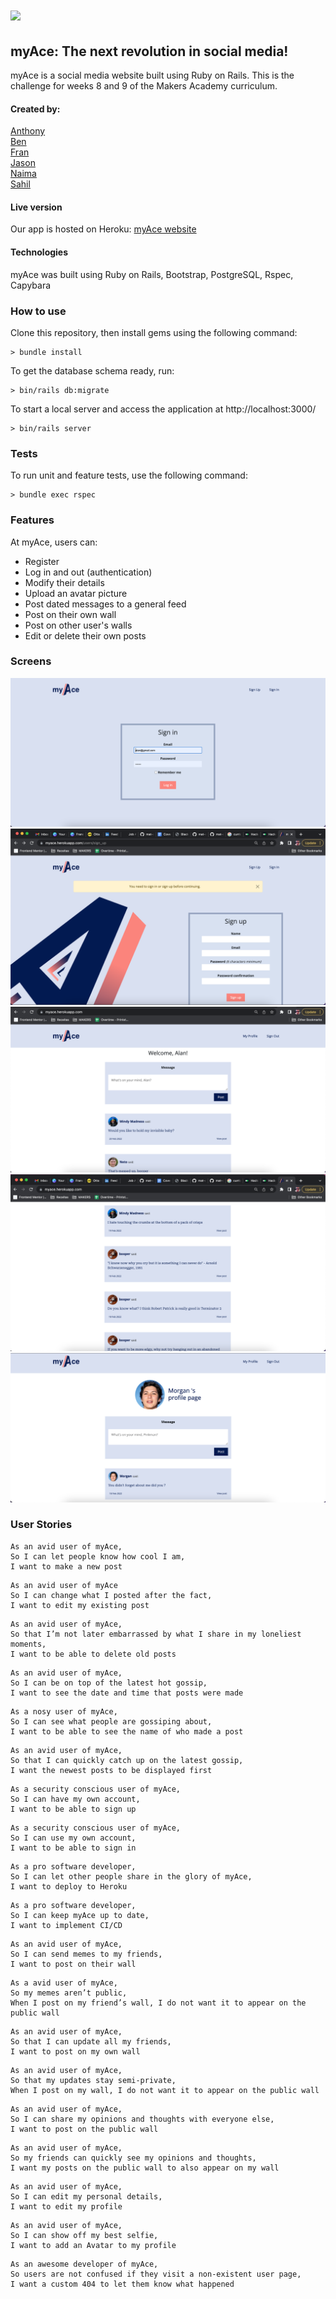 # <img src='./public/images/myace_logo_v2.svg' style='height: 100px'>
## myAce: The next revolution in social media!
myAce is a social media website built using Ruby on Rails. This is the challenge for weeks 8 and 9 of the Makers Academy curriculum.

#### Created by: 
[Anthony](https://github.com/OrganicAC)  
[Ben](https://github.com/BenCoyne)  
[Fran](https://github.com/fpmrqs)  
[Jason](https://github.com/J-son1)  
[Naima](https://github.com/naima90)  
[Sahil](https://github.com/ssgujral)

#### Live version

Our app is hosted on Heroku: [myAce website](http://myace.herokuapp.com/users/sign_up)

#### Technologies

myAce was built using Ruby on Rails, Bootstrap, PostgreSQL, Rspec, Capybara

### How to use
Clone this repository, then install gems using the following command:
```
> bundle install
```
To get the database schema ready, run:
```
> bin/rails db:migrate
```
To start a local server and access the application at http://localhost:3000/
```
> bin/rails server
```

### Tests
To run unit and feature tests, use the following command:
```
> bundle exec rspec
```

### Features
At myAce, users can:

- Register
- Log in and out (authentication)
- Modify their details
- Upload an avatar picture
- Post dated messages to a general feed
- Post on their own wall
- Post on other user's walls
- Edit or delete their own posts

### Screens

![Log in page](images/signin-page.png)
![Registration page](images/signup-page.png)  
![Main Feed page](images/feed-page.png)  
![Main Feed page 2](images/feed-page-2.png)  
![User's wall page](images/profile-page.png)



### User Stories

```
As an avid user of myAce,
So I can let people know how cool I am,
I want to make a new post
```
```
As an avid user of myAce
So I can change what I posted after the fact,
I want to edit my existing post
```
```
As an avid user of myAce,
So that I’m not later embarrassed by what I share in my loneliest moments,
I want to be able to delete old posts
```
```
As an avid user of myAce,
So I can be on top of the latest hot gossip,
I want to see the date and time that posts were made
```
```
As a nosy user of myAce,
So I can see what people are gossiping about,
I want to be able to see the name of who made a post
```
```
As an avid user of myAce,
So that I can quickly catch up on the latest gossip,
I want the newest posts to be displayed first
```
```
As a security conscious user of myAce,
So I can have my own account,
I want to be able to sign up
```
```
As a security conscious user of myAce,
So I can use my own account,
I want to be able to sign in
```
```
As a pro software developer,
So I can let other people share in the glory of myAce,
I want to deploy to Heroku
```
```
As a pro software developer,
So I can keep myAce up to date,
I want to implement CI/CD
```
```
As an avid user of myAce,
So I can send memes to my friends,
I want to post on their wall
```
```
As a avid user of myAce,
So my memes aren’t public,
When I post on my friend’s wall, I do not want it to appear on the public wall
```
```
As an avid user of myAce,
So that I can update all my friends,
I want to post on my own wall
```
```
As an avid user of myAce,
So that my updates stay semi-private,
When I post on my wall, I do not want it to appear on the public wall
```
```
As an avid user of myAce,
So I can share my opinions and thoughts with everyone else,
I want to post on the public wall
```
```
As an avid user of myAce,
So my friends can quickly see my opinions and thoughts,
I want my posts on the public wall to also appear on my wall
```
```
As an avid user of myAce,
So I can edit my personal details,
I want to edit my profile
```
```
As an avid user of myAce,
So I can show off my best selfie,
I want to add an Avatar to my profile
```
```
As an awesome developer of myAce,
So users are not confused if they visit a non-existent user page,
I want a custom 404 to let them know what happened
```


